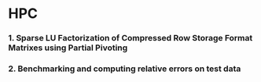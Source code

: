 # HPC
### 1. Sparse LU Factorization of Compressed Row Storage Format Matrixes using Partial Pivoting
### 2. Benchmarking and computing relative errors on test data
